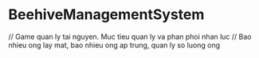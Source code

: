 # BeehiveManagementSystem

// Game quan ly tai nguyen. Muc tieu quan ly va phan phoi nhan luc
// Bao nhieu ong lay mat, bao nhieu ong ap trung, quan ly so luong ong
